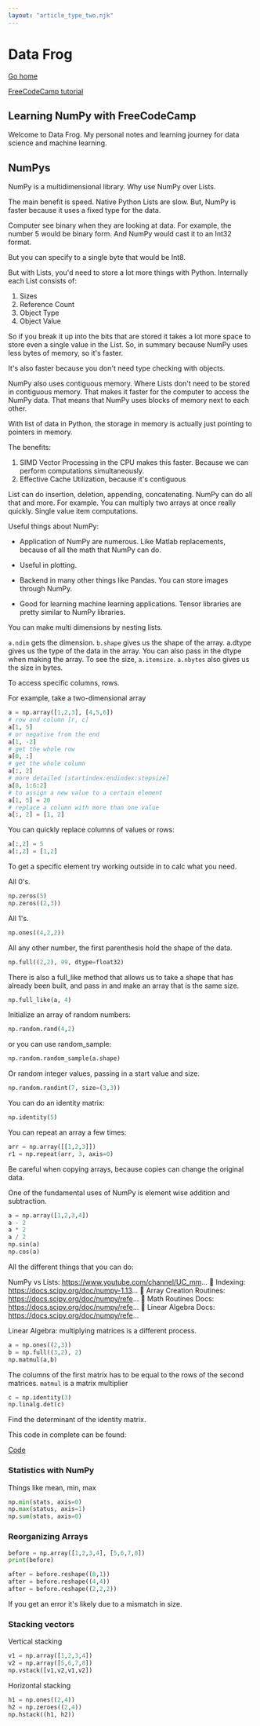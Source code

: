 ```yaml
---
layout: "article_type_two.njk"
---
```

# Data Frog
[Go home](/index.html)

[FreeCodeCamp tutorial](https://www.youtube.com/watch?v=QUT1VHiLmmI)

## Learning NumPy with FreeCodeCamp

Welcome to Data Frog. My personal notes and learning journey for data science and machine learning.

## NumPys
NumPy is a multidimensional library. Why use NumPy over Lists.

The main benefit is speed. Native Python Lists are slow. But, NumPy is faster because it uses a fixed type for the data.

Computer see binary when they are looking at data. For example, the number 5 would be binary form. And NumPy would cast it to an Int32 format.

But you can specify to a single byte that would be Int8.

But with Lists, you'd need to store a lot more things with Python. Internally each List consists of:
1. Sizes
2. Reference Count
3. Object Type
4. Object Value

So if you break it up into the bits that are stored it takes a lot more space to store even a single value in the List. So, in summary because NumPy uses less bytes of memory, so it's faster.

It's also faster because you don't need type checking with objects.

NumPy also uses contiguous memory. Where Lists don't need to be stored in contiguous memory. That makes it faster for the computer to access the NumPy data. That means that NumPy uses blocks of memory next to each other.

With list of data in Python, the storage in memory is actually just pointing to pointers in memory.

The benefits:

1. SIMD Vector Processing in the CPU makes this faster. Because we can perform computations simultaneously.
2. Effective Cache Utilization, because it's contiguous

List can do insertion, deletion, appending, concatenating. NumPy can do all that and more. For example. You can multiply two arrays at once really quickly. Single value item computations.

Useful things about NumPy:

- Application of NumPy are numerous. Like Matlab replacements, because of all the math that NumPy can do.

- Useful in plotting.

- Backend in many other things like Pandas. You can store images through NumPy.

- Good for learning machine learning applications. Tensor libraries are pretty similar to NumPy libraries.

You can make multi dimensions by nesting lists.

`a.ndim` gets the dimension. `b.shape` gives us the shape of the array. a.dtype gives us the type of the data in the array. You can also pass in the dtype when making the array. To see the size, `a.itemsize`. `a.nbytes` also gives us the size in bytes. 

To access specific columns, rows. 

For example, take a two-dimensional array

```python
a = np.array([1,2,3], [4,5,6])
# row and column [r, c]
a[1, 5]
# or negative from the end
a[1, -2]
# get the whole row
a[0, :]
# get the whole column
a[:, 2]
# more detailed [startindex:endindex:stepsize]
a[0, 1:6:2]
# to assign a new value to a certain element
a[1, 5] = 20
# replace a column with more than one value
a[:, 2] = [1, 2]
```

You can quickly replace columns of values or rows:

```python
a[:,2] = 5
a[:,2] = [1,2]
```

To get a specific element try working outside in to calc what you need.

All 0's. 
```python
np.zeros(5)
np.zeros((2,3))
```

All 1's.
```python
np.ones((4,2,2))
```

All any other number, the first parenthesis hold the shape of the data.
```python
np.full((2,2), 99, dtype=float32)
```

There is also a full_like method that allows us to take a shape that has already been built, and pass in and make an array that is the same size.

```python
np.full_like(a, 4)
```

Initialize an array of random numbers:
```python
np.random.rand(4,2)
```

or you can use random_sample:
```python
np.random.random_sample(a.shape)
```

Or random integer values, passing in a start value and size.
```python
np.random.randint(7, size=(3,3))
```

You can do an identity matrix:
```python
np.identity(5)
```

You can repeat an array a few times:
```python
arr = np.array([[1,2,3]])
r1 = np.repeat(arr, 3, axis=0)
```

Be careful when copying arrays, because copies can change the original data.

One of the fundamental uses of NumPy is element wise addition and subtraction.
```python
a = np.array([1,2,3,4])
a - 2
a * 2
a / 2
np.sin(a)
np.cos(a)
```

All the different things that you can do:

NumPy vs Lists: https://www.youtube.com/channel/UC_mm...
🔗 Indexing: https://docs.scipy.org/doc/numpy-1.13...
🔗 Array Creation Routines: https://docs.scipy.org/doc/numpy/refe...
🔗 Math Routines Docs: https://docs.scipy.org/doc/numpy/refe...
🔗 Linear Algebra Docs: https://docs.scipy.org/doc/numpy/refe...

Linear Algebra:
multiplying matrices is a different process. 
```python
a = np.ones((2,3))
b = np.full((3,2), 2)
np.matmul(a,b)
```

The columns of the first matrix has to be equal to the rows of the second matrices. `matmul` is a matrix multiplier

```python
c = np.identity(3)
np.linalg.det(c)
```

Find the determinant of the identity matrix.

This code in complete can be found: 

[Code](https://github.com/KeithGalli/NumPy)

### Statistics with NumPy
Things like mean, min, max
```python
np.min(stats, axis=0)
np.max(status, axis=1)
np.sum(stats, axis=0)
```

### Reorganizing Arrays
```python
before = np.array([1,2,3,4], [5,6,7,8])
print(before)

after = before.reshape((8,1))
after = before.reshape((4,4))
after = before.reshape((2,2,2))
```
If you get an error it's likely due to a mismatch in size.

### Stacking vectors

Vertical stacking
```python
v1 = np.array([1,2,3,4])
v2 = np.array([5,6,7,8])
np.vstack([v1,v2,v1,v2])
```

Horizontal stacking
```python
h1 = np.ones((2,4))
h2 = np.zeroes((2,4))
np.hstack((h1, h2))
```



